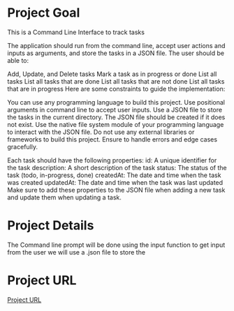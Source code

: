 # Project Goal
This is a Command Line Interface to track tasks

The application should run from the command line, accept user actions and inputs as arguments, and store the tasks in a JSON file.
The user should be able to:

Add, Update, and Delete tasks
Mark a task as in progress or done
List all tasks
List all tasks that are done
List all tasks that are not done
List all tasks that are in progress
Here are some constraints to guide the implementation:

You can use any programming language to build this project.
Use positional arguments in command line to accept user inputs.
Use a JSON file to store the tasks in the current directory.
The JSON file should be created if it does not exist.
Use the native file system module of your programming language to interact with the JSON file.
Do not use any external libraries or frameworks to build this project.
Ensure to handle errors and edge cases gracefully.

Each task should have the following properties:
id: A unique identifier for the task
description: A short description of the task
status: The status of the task (todo, in-progress, done)
createdAt: The date and time when the task was created
updatedAt: The date and time when the task was last updated
Make sure to add these properties to the JSON file when adding a new task and update them when updating a task.

# Project Details
The Command line prompt will be done using the input function to get input from the user
we will use a .json file to store the

# Project URL
[Project URL](https://github.com/SuvidT/Command-Line-Input-Task-Tracker)